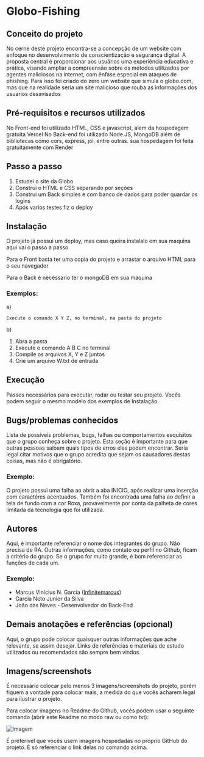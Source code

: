 

# Globo-Fishing

## Conceito do projeto
No cerne deste projeto encontra-se a concepção de um website com enfoque no desenvolvimento de conscientização e segurança digital.
A proposta central é proporcionar aos usuários uma experiência educativa e prática, visando ampliar a compreensão sobre os métodos utilizados por agentes maliciosos na internet, com ênfase especial em ataques de phishing.
Para isso foi criado do zero um website que simula o globo.com, mas que na realidade seria um site malicioso que rouba as informações dos usuarios desavisados

  
## Pré-requisitos e recursos utilizados
No Front-end foi utilizado HTML, CSS e javascript, alem da hospedagem gratuita Vercel 
No Back-end foi utilizado Node.JS, MongoDB além de bibliotecas como cors, express, joi, entre outras. sua hospedagem foi feita gratuitamente com Render

## Passo a passo
1. Estudei o site da Globo
2. Construi o HTML e CSS separando por seções
3. Construi um Back simples e com banco de dados para poder quardar os logins
4. Após varios testes fiz o deploy


## Instalação
O projeto já possui um deploy, mas caso queira instalalo em sua maquina aqui vai o passo a passo

Para o Front basta ter uma copia do projeto e arrastar o arquivo HTML para o seu navegador

Para o Back é necessario ter o mongoDB em sua maquina

### Exemplos:
a)
  ```
  Execute o comando X Y Z, no terminal, na pasta do projeto
  ```
b)
  1. Abra a pasta 
  2. Execute o comando A B C no terminal
  3. Compile os arquivos X, Y e Z juntos
  4. Crie um arquivo W.txt de entrada

## Execução
Passos necessários para executar, rodar ou testar seu projeto. Vocês podem seguir o mesmo modelo dos exemplos de Instalação.

## Bugs/problemas conhecidos
Lista de possíveis problemas, bugs, falhas ou comportamentos esquisitos que o grupo conheça sobre o projeto. Esta seção é importante para que outras pessoas saibam quais tipos de erros elas podem encontrar. Seria legal citar motivos que o grupo acredita que sejam os causadores destas coisas, mas não é obrigatório.

### Exemplo:

O projeto possui uma falha ao abrir a aba INICIO, após realizar uma inserção com caractéres acentuados. Também foi encontrada uma falha ao definir a tela de fundo com a cor Roxa, provavelmente por conta da palheta de cores limitada da tecnologia que foi utilizada.

## Autores
Aqui, é importante referenciar o nome dos integrantes do grupo. Não precisa de RA. Outras informações, como contato ou perfil no Github, ficam a critério do grupo. Se o grupo for muito grande, é bom referenciar as funções de cada um.

### Exemplo:
* Marcus Vinícius N. Garcia ([Infinitemarcus](https://github.com/Infinitemarcus))
* Garcia Neto Junior da Silva
* João das Neves - Desenvolvedor do Back-End

## Demais anotações e referências (opcional)
Aqui, o grupo pode colocar quaisquer outras informações que ache relevante, se assim desejar. Links de referências e materiais de estudo utilizados ou recomendados são sempre bem vindos. 

## Imagens/screenshots
É necessário colocar pelo menos 3 imagens/screenshots do projeto, porém fiquem a vontade para colocar mais, a medida do que vocês acharem legal para ilustrar o projeto.

Para colocar imagens no Readme do Github, vocês podem usar o seguinte comando (abrir este Readme no modo raw ou como txt):

![Imagem](https://github.com/hackoonspace/Hackoonspace-template/blob/master/exemplo.png)

É preferível que vocês usem imagens hospedadas no próprio GitHub do projeto. É só referenciar o link delas no comando acima.
